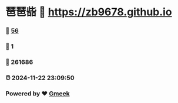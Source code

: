 # 琶琶啙 :link: https://zb9678.github.io 
### :page_facing_up: [56](https://zb9678.github.io/tag.html) 
### :speech_balloon: 1 
### :hibiscus: 261686 
### :alarm_clock: 2024-11-22 23:09:50 
### Powered by :heart: [Gmeek](https://github.com/Meekdai/Gmeek)
